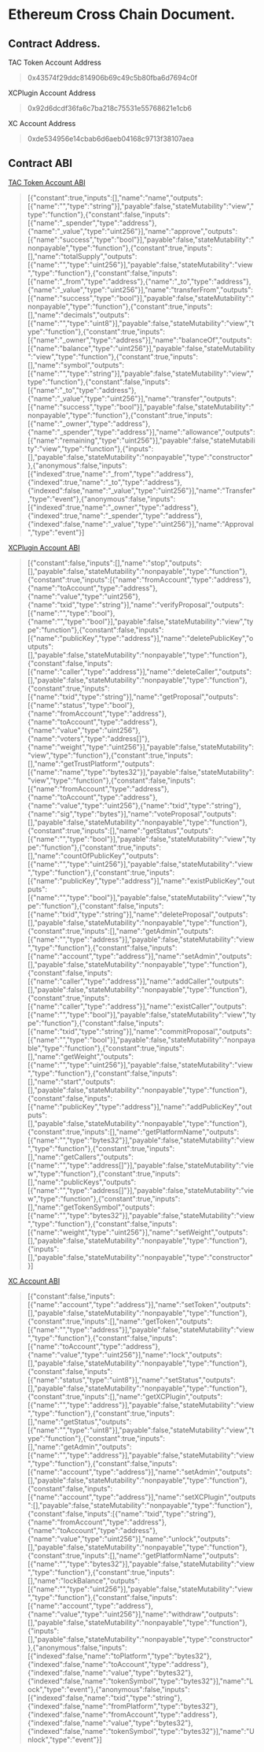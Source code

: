 # Ethereum Cross Chain Document.

## Contract Address.

TAC Token Account Address
> 0x43574f29ddc814906b69c49c5b80fba6d7694c0f

XCPlugin Account Address
> 0x92d6dcdf36fa6c7ba218c75531e55768621e1cb6

XC Account Address
> 0xde534956e14cbab6d6aeb04168c9713f38107aea

## Contract ABI

[TAC Token Account ABI](./ethereum/contracts/abi/TAC.abi)
> [{"constant":true,"inputs":[],"name":"name","outputs":[{"name":"","type":"string"}],"payable":false,"stateMutability":"view","type":"function"},{"constant":false,"inputs":[{"name":"_spender","type":"address"},{"name":"_value","type":"uint256"}],"name":"approve","outputs":[{"name":"success","type":"bool"}],"payable":false,"stateMutability":"nonpayable","type":"function"},{"constant":true,"inputs":[],"name":"totalSupply","outputs":[{"name":"","type":"uint256"}],"payable":false,"stateMutability":"view","type":"function"},{"constant":false,"inputs":[{"name":"_from","type":"address"},{"name":"_to","type":"address"},{"name":"_value","type":"uint256"}],"name":"transferFrom","outputs":[{"name":"success","type":"bool"}],"payable":false,"stateMutability":"nonpayable","type":"function"},{"constant":true,"inputs":[],"name":"decimals","outputs":[{"name":"","type":"uint8"}],"payable":false,"stateMutability":"view","type":"function"},{"constant":true,"inputs":[{"name":"_owner","type":"address"}],"name":"balanceOf","outputs":[{"name":"balance","type":"uint256"}],"payable":false,"stateMutability":"view","type":"function"},{"constant":true,"inputs":[],"name":"symbol","outputs":[{"name":"","type":"string"}],"payable":false,"stateMutability":"view","type":"function"},{"constant":false,"inputs":[{"name":"_to","type":"address"},{"name":"_value","type":"uint256"}],"name":"transfer","outputs":[{"name":"success","type":"bool"}],"payable":false,"stateMutability":"nonpayable","type":"function"},{"constant":true,"inputs":[{"name":"_owner","type":"address"},{"name":"_spender","type":"address"}],"name":"allowance","outputs":[{"name":"remaining","type":"uint256"}],"payable":false,"stateMutability":"view","type":"function"},{"inputs":[],"payable":false,"stateMutability":"nonpayable","type":"constructor"},{"anonymous":false,"inputs":[{"indexed":true,"name":"_from","type":"address"},{"indexed":true,"name":"_to","type":"address"},{"indexed":false,"name":"_value","type":"uint256"}],"name":"Transfer","type":"event"},{"anonymous":false,"inputs":[{"indexed":true,"name":"_owner","type":"address"},{"indexed":true,"name":"_spender","type":"address"},{"indexed":false,"name":"_value","type":"uint256"}],"name":"Approval","type":"event"}]

[XCPlugin Account ABI](./ethereum/contracts/abi/XCPlugin.abi)
> [{"constant":false,"inputs":[],"name":"stop","outputs":[],"payable":false,"stateMutability":"nonpayable","type":"function"},{"constant":true,"inputs":[{"name":"fromAccount","type":"address"},{"name":"toAccount","type":"address"},{"name":"value","type":"uint256"},{"name":"txid","type":"string"}],"name":"verifyProposal","outputs":[{"name":"","type":"bool"},{"name":"","type":"bool"}],"payable":false,"stateMutability":"view","type":"function"},{"constant":false,"inputs":[{"name":"publicKey","type":"address"}],"name":"deletePublicKey","outputs":[],"payable":false,"stateMutability":"nonpayable","type":"function"},{"constant":false,"inputs":[{"name":"caller","type":"address"}],"name":"deleteCaller","outputs":[],"payable":false,"stateMutability":"nonpayable","type":"function"},{"constant":true,"inputs":[{"name":"txid","type":"string"}],"name":"getProposal","outputs":[{"name":"status","type":"bool"},{"name":"fromAccount","type":"address"},{"name":"toAccount","type":"address"},{"name":"value","type":"uint256"},{"name":"voters","type":"address[]"},{"name":"weight","type":"uint256"}],"payable":false,"stateMutability":"view","type":"function"},{"constant":true,"inputs":[],"name":"getTrustPlatform","outputs":[{"name":"name","type":"bytes32"}],"payable":false,"stateMutability":"view","type":"function"},{"constant":false,"inputs":[{"name":"fromAccount","type":"address"},{"name":"toAccount","type":"address"},{"name":"value","type":"uint256"},{"name":"txid","type":"string"},{"name":"sig","type":"bytes"}],"name":"voteProposal","outputs":[],"payable":false,"stateMutability":"nonpayable","type":"function"},{"constant":true,"inputs":[],"name":"getStatus","outputs":[{"name":"","type":"bool"}],"payable":false,"stateMutability":"view","type":"function"},{"constant":true,"inputs":[],"name":"countOfPublicKey","outputs":[{"name":"","type":"uint256"}],"payable":false,"stateMutability":"view","type":"function"},{"constant":true,"inputs":[{"name":"publicKey","type":"address"}],"name":"existPublicKey","outputs":[{"name":"","type":"bool"}],"payable":false,"stateMutability":"view","type":"function"},{"constant":false,"inputs":[{"name":"txid","type":"string"}],"name":"deleteProposal","outputs":[],"payable":false,"stateMutability":"nonpayable","type":"function"},{"constant":true,"inputs":[],"name":"getAdmin","outputs":[{"name":"","type":"address"}],"payable":false,"stateMutability":"view","type":"function"},{"constant":false,"inputs":[{"name":"account","type":"address"}],"name":"setAdmin","outputs":[],"payable":false,"stateMutability":"nonpayable","type":"function"},{"constant":false,"inputs":[{"name":"caller","type":"address"}],"name":"addCaller","outputs":[],"payable":false,"stateMutability":"nonpayable","type":"function"},{"constant":true,"inputs":[{"name":"caller","type":"address"}],"name":"existCaller","outputs":[{"name":"","type":"bool"}],"payable":false,"stateMutability":"view","type":"function"},{"constant":false,"inputs":[{"name":"txid","type":"string"}],"name":"commitProposal","outputs":[{"name":"","type":"bool"}],"payable":false,"stateMutability":"nonpayable","type":"function"},{"constant":true,"inputs":[],"name":"getWeight","outputs":[{"name":"","type":"uint256"}],"payable":false,"stateMutability":"view","type":"function"},{"constant":false,"inputs":[],"name":"start","outputs":[],"payable":false,"stateMutability":"nonpayable","type":"function"},{"constant":false,"inputs":[{"name":"publicKey","type":"address"}],"name":"addPublicKey","outputs":[],"payable":false,"stateMutability":"nonpayable","type":"function"},{"constant":true,"inputs":[],"name":"getPlatformName","outputs":[{"name":"","type":"bytes32"}],"payable":false,"stateMutability":"view","type":"function"},{"constant":true,"inputs":[],"name":"getCallers","outputs":[{"name":"","type":"address[]"}],"payable":false,"stateMutability":"view","type":"function"},{"constant":true,"inputs":[],"name":"publicKeys","outputs":[{"name":"","type":"address[]"}],"payable":false,"stateMutability":"view","type":"function"},{"constant":true,"inputs":[],"name":"getTokenSymbol","outputs":[{"name":"","type":"bytes32"}],"payable":false,"stateMutability":"view","type":"function"},{"constant":false,"inputs":[{"name":"weight","type":"uint256"}],"name":"setWeight","outputs":[],"payable":false,"stateMutability":"nonpayable","type":"function"},{"inputs":[],"payable":false,"stateMutability":"nonpayable","type":"constructor"}]

[XC Account ABI](./ethereum/contracts/abi/XC.abi)
> [{"constant":false,"inputs":[{"name":"account","type":"address"}],"name":"setToken","outputs":[],"payable":false,"stateMutability":"nonpayable","type":"function"},{"constant":true,"inputs":[],"name":"getToken","outputs":[{"name":"","type":"address"}],"payable":false,"stateMutability":"view","type":"function"},{"constant":false,"inputs":[{"name":"toAccount","type":"address"},{"name":"value","type":"uint256"}],"name":"lock","outputs":[],"payable":false,"stateMutability":"nonpayable","type":"function"},{"constant":false,"inputs":[{"name":"status","type":"uint8"}],"name":"setStatus","outputs":[],"payable":false,"stateMutability":"nonpayable","type":"function"},{"constant":true,"inputs":[],"name":"getXCPlugin","outputs":[{"name":"","type":"address"}],"payable":false,"stateMutability":"view","type":"function"},{"constant":true,"inputs":[],"name":"getStatus","outputs":[{"name":"","type":"uint8"}],"payable":false,"stateMutability":"view","type":"function"},{"constant":true,"inputs":[],"name":"getAdmin","outputs":[{"name":"","type":"address"}],"payable":false,"stateMutability":"view","type":"function"},{"constant":false,"inputs":[{"name":"account","type":"address"}],"name":"setAdmin","outputs":[],"payable":false,"stateMutability":"nonpayable","type":"function"},{"constant":false,"inputs":[{"name":"account","type":"address"}],"name":"setXCPlugin","outputs":[],"payable":false,"stateMutability":"nonpayable","type":"function"},{"constant":false,"inputs":[{"name":"txid","type":"string"},{"name":"fromAccount","type":"address"},{"name":"toAccount","type":"address"},{"name":"value","type":"uint256"}],"name":"unlock","outputs":[],"payable":false,"stateMutability":"nonpayable","type":"function"},{"constant":true,"inputs":[],"name":"getPlatformName","outputs":[{"name":"","type":"bytes32"}],"payable":false,"stateMutability":"view","type":"function"},{"constant":true,"inputs":[],"name":"lockBalance","outputs":[{"name":"","type":"uint256"}],"payable":false,"stateMutability":"view","type":"function"},{"constant":false,"inputs":[{"name":"account","type":"address"},{"name":"value","type":"uint256"}],"name":"withdraw","outputs":[],"payable":false,"stateMutability":"nonpayable","type":"function"},{"inputs":[],"payable":false,"stateMutability":"nonpayable","type":"constructor"},{"anonymous":false,"inputs":[{"indexed":false,"name":"toPlatform","type":"bytes32"},{"indexed":false,"name":"toAccount","type":"address"},{"indexed":false,"name":"value","type":"bytes32"},{"indexed":false,"name":"tokenSymbol","type":"bytes32"}],"name":"Lock","type":"event"},{"anonymous":false,"inputs":[{"indexed":false,"name":"txid","type":"string"},{"indexed":false,"name":"fromPlatform","type":"bytes32"},{"indexed":false,"name":"fromAccount","type":"address"},{"indexed":false,"name":"value","type":"bytes32"},{"indexed":false,"name":"tokenSymbol","type":"bytes32"}],"name":"Unlock","type":"event"}]












